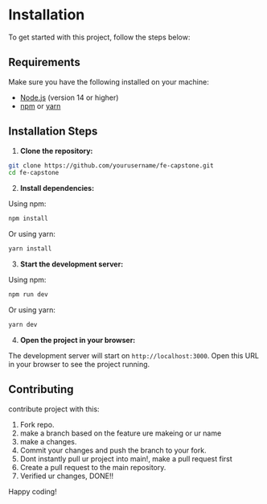 # Installation
To get started with this project, follow the steps below:

## Requirements

Make sure you have the following installed on your machine:

- [Node.js](https://nodejs.org/) (version 14 or higher)
- [npm](https://www.npmjs.com/) or [yarn](https://yarnpkg.com/)

## Installation Steps

1. **Clone the repository:**

  ```sh
  git clone https://github.com/yourusername/fe-capstone.git
  cd fe-capstone
  ```

2. **Install dependencies:**

  Using npm:

  ```sh
  npm install
  ```

  Or using yarn:

  ```sh
  yarn install
  ```

3. **Start the development server:**

  Using npm:

  ```sh
  npm run dev
  ```

  Or using yarn:

  ```sh
  yarn dev
  ```

4. **Open the project in your browser:**

  The development server will start on `http://localhost:3000`. Open this URL in your browser to see the project running.


## Contributing

contribute project with this:

1. Fork repo.
2. make a branch based on the feature ure makeing or ur name 
3. make a changes.
4. Commit your changes and push the branch to your fork.
5. Dont instantly pull ur project into main!, make a pull request first 
6. Create a pull request to the main repository.
7. Verified ur changes, DONE!!

Happy coding!


